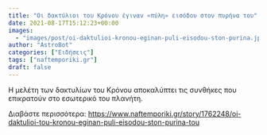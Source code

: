 ```yaml
---
title: "Οι δακτύλιοι του Κρόνου έγιναν «πύλη» εισόδου στον πυρήνα του"
date: 2021-08-17T15:12:23+00:00
images:
  - "images/post/oi-daktulioi-kronou-eginan-puli-eisodou-ston-purina.jpg"
author: "AstroBot"
categories: ["Ειδήσεις"]
tags: ["naftemporiki.gr"]
draft: false
---
```


Η μελέτη των δακτυλίων του Κρόνου αποκαλύπτει τις συνθήκες που επικρατούν στο εσωτερικό του πλανήτη.

Διαβάστε περισσότερα: https://www.naftemporiki.gr/story/1762248/oi-daktulioi-tou-kronou-eginan-puli-eisodou-ston-purina-tou
